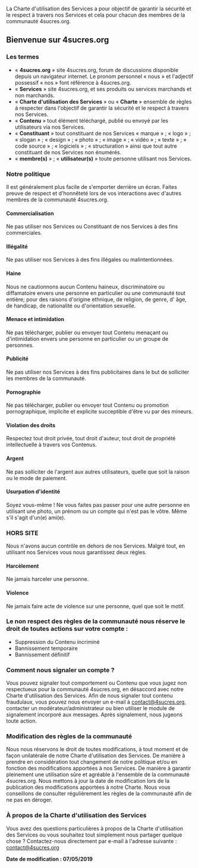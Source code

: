 La Charte d'utilisation des Services a pour objectif de garantir la sécurité et le respect à travers nos Services et cela pour chacun des membres de la communauté 4sucres.org.

## Bienvenue sur 4sucres.org

### Les termes

- « **4sucres.org** » site 4sucres.org, forum de discussions disponible depuis un navigateur internet. Le pronom personnel « nous » et l'adjectif possessif « nos » font référence à 4sucres.org.
- « **Services** » site 4sucres.org, et ses produits ou services marchands et non marchands.
- « **Charte d'utilisation des Services** » ou « **Charte** » ensemble de règles à respecter dans l'objectif de garantir la sécurité et le respect à travers nos Services.
- « **Contenu** » tout élément téléchargé, publié ou envoyé par les utilisateurs via nos Services.
- « **Constituant** » tout constituant de nos Services « marque » ; « logo » ; « slogan » ; « design » ; « photo » ; « image » ; « vidéo » ; « texte » ; « code source » ; « logiciels » ; « structuration » ainsi que tout autre constituant de nos Services non énumérés.
- « **membre(s)** » ; « **utilisateur(s)** » toute personne utilisant nos Services.

### Notre politique

Il est généralement plus facile de s'emporter derrière un écran. Faites preuve de respect et d'honnêteté lors de vos interactions avec d'autres membres de la communauté 4sucres.org.

#### Commercialisation

Ne pas utiliser nos Services ou Constituant de nos Services à des fins commerciales.

#### Illégalité

Ne pas utiliser nos Services à des fins illégales ou malintentionnées.

#### Haine

Nous ne cautionnons aucun Contenu haineux, discriminatoire ou diffamatoire envers une personne en particulier ou une communauté tout entière; pour des raisons d'origine ethnique, de religion, de genre, d' âge, de handicap, de nationalité ou d'orientation sexuelle.

#### Menace et intimidation

Ne pas télécharger, publier ou envoyer tout Contenu menaçant ou d'intimidation envers une personne en particulier ou un groupe de personnes.

#### Publicité

Ne pas utiliser nos Services à des fins publicitaires dans le but de solliciter les membres de la communauté.

#### Pornographie

Ne pas télécharger, publier ou envoyer tout Contenu ou promotion pornographique, implicite et explicite succeptible d'être vu par des mineurs.

#### Violation des droits

Respectez tout droit privée, tout droit d'auteur, tout droit de propriété intellectuelle à travers vos Contenus.

#### Argent

Ne pas solliciter de l'argent aux autres utilisateurs, quelle que soit la raison ou le mode de paiement.

#### Usurpation d'identité

Soyez vous-même ! Ne vous faites pas passer pour une autre personne en utilisant une photo, un prénom ou un compte qui n'est pas le vôtre. Même s'il s'agit d'un(e) ami(e).

### HORS SITE

Nous n'avons aucun contrôle en dehors de nos Services. Malgré tout, en utilisant nos Services vous nous garantissez deux règles.

#### Harcèlement

Ne jamais harceler une personne.

#### Violence

Ne jamais faire acte de violence sur une personne, quel que soit le motif.

### Le non respect des règles de la communauté nous réserve le droit de toutes actions sur votre compte :

- Suppression du Contenu incriminé
- Bannissement temporaire
- Bannissement définitif

### Comment nous signaler un compte ?

Vous pouvez signaler tout comportement ou Contenu que vous jugez non respectueux pour la communauté 4sucres.org, en désaccord avec notre Charte d'utilisation des Services. Afin de nous signaler tout contenu fraudulaux, vous pouvez nous envoyer un e-mail à contact@4sucres.org, contacter un modérateur/administrateur ou bien utiliser le module de signalement incorporé aux messages. Après signalement, nous jugeons toute action.

### Modification des règles de la communauté

Nous nous réservons le droit de toutes modifications, à tout moment et de façon unilatérale de notre Charte d'utilisation des Services. De manière à prendre en considération tout changement de notre politique et/ou en fonction des modifications apportées à nos Services. De manière à garantir pleinement une utilisation sûre et agréable à l'ensemble de la communauté 4sucres.org. Nous mettons à jour la date de modification lors de la publication des modifications apportées à notre Charte. Nous vous conseillons de consulter régulièrement les règles de la communauté afin de ne pas en déroger.

### À propos de la Charte d'utilisation des Services

Vous avez des questions particulières à propos de la Charte d'utilisation des Services ou vous souhaitez tout simplement nous partager quelque chose ? Contactez-nous directement par e-mail à l'adresse suivante : contact@4sucres.org

**Date de modification : 07/05/2019**